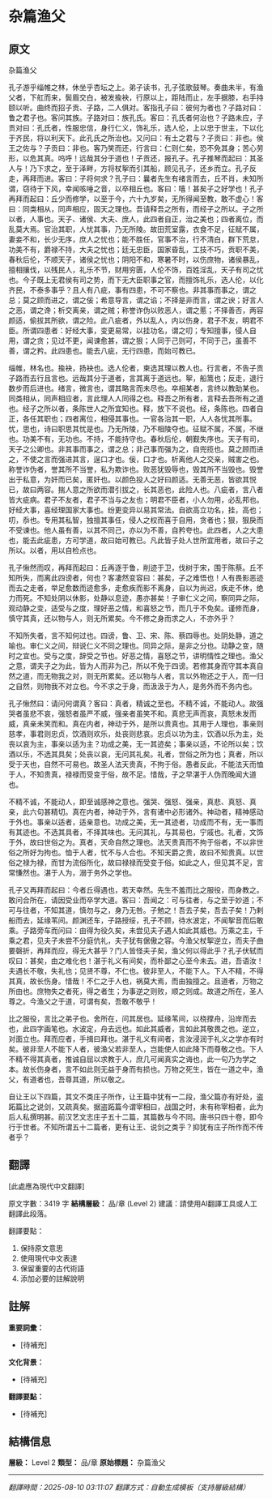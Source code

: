 # 杂篇渔父

## 原文

杂篇渔父

孔子游乎缁帷之林，休坐乎杏坛之上。弟子读书，孔子弦歌鼓琴。奏曲未半，有渔父者，下舡而来，鬓眉交白，被发揄袂，行原以上，距陆而止，左手据膝，右手持颐以听。曲终而招子贡、子路，二人俱对。客指孔子曰：彼何为者也？子路对曰：鲁之君子也。客问其族。子路对曰：族孔氏。客曰：孔氏者何治也？子路未应，子贡对曰：孔氏者，性服忠信，身行仁义，饰礼乐，选人伦，上以忠于世主，下以化于齐民，将以利天下。此孔氏之所治也。又问曰：有土之君与？子贡曰：非也。侯王之佐与？子贡曰：非也。客乃笑而还，行言曰：仁则仁矣，恐不免其身；苦心劳形，以危其真。呜呼！远哉其分于道也！子贡还，报孔子。孔子推琴而起曰：其圣人与！乃下求之，至于泽畔，方将杖挐而引其船，顾见孔子，还乡而立。孔子反走，再拜而进。客曰：子将何求？孔子曰：曩者先生有绪言而去，丘不肖，未知所谓，窃待于下风，幸闻咳唾之音，以卒相丘也。客曰：嘻！甚矣子之好学也！孔子再拜而起曰：丘少而修学，以至于今，六十九岁矣，无所得闻至教，敢不虚心！客曰：同类相从，同声相应，固天之理也。吾请释吾之所有，而经子之所以。子之所以者，人事也。天子、诸侯、大夫、庶人，此四者自正，治之美也；四者离位，而乱莫大焉。官治其职，人忧其事，乃无所陵。故田荒室露，衣食不足，征赋不属，妻妾不和，长少无序，庶人之忧也；能不胜任，官事不治，行不清白，群下荒怠，功美不有，爵禄不持，大夫之忧也；廷无忠臣，国家昏乱，工技不巧，贡职不美，春秋后伦，不顺天子，诸侯之忧也；阴阳不和，寒暑不时，以伤庶物，诸侯暴乱，擅相攘伐，以残民人，礼乐不节，财用穷匮，人伦不饰，百姓淫乱，天子有司之忧也。今子既上无君侯有司之势，而下无大臣职事之官，而擅饰礼乐，选人伦，以化齐民，不泰多事乎？且人有八疵，事有四患，不可不察也。非其事而事之，谓之总；莫之顾而进之，谓之佞；希意导言，谓之谄；不择是非而言，谓之谀；好言人之恶，谓之谗；析交离亲，谓之贼；称誉诈伪以败恶人，谓之慝；不择善否，两容颜适，偷拔其所欲，谓之险。此八疵者，外以乱人，内以伤身，君子不友，明君不臣。所谓四患者：好经大事，变更易常，以挂功名，谓之叨；专知擅事，侵人自用，谓之贪；见过不更，闻谏愈甚，谓之狠；人同于己则可，不同于己，虽善不善，谓之矜。此四患也。能去八疵，无行四患，而始可教已。

缁帷，林名也。揄袂，扬袂也。选人伦者，柬选其理以教人也。行言者，不告子贡子路而去行且言也。远哉其分于道者，言其离于道远也。挐，船篙也；反走，退行数步而后进也。绪言，微言也，谓其略言而未尽也。卒相某者，言终以教助某也。同类相从，同声相应者，言此理人人同得之也。释吾之所有者，言释去吾所有之道也。经子之所以者，条陈世人之所宜知也。释，放下不说也。经，条陈也。四者自正，各任其职也；四者离位，相侵其事也。一官各治其一职，人人各忧其所事。忧，思也，诗曰职思其忧是也。乃无所陵，乃不相陵夺也。征赋不属，不属，不继也。功美不有，无功也。不持，不能持守也。春秋后伦，朝觐失序也。天子有司，天子之公卿也。非其事而事之，谓之总；非己事而强为之，自兜揽也。莫之顾而进之，不使之言而强进其言，逞口才也。佞，口才也。析离他人之交亲，贼害之也。称誉诈伪者，誉其所不当誉，私为欺诈也。败恶犹毁辱也，毁其所不当毁也。毁誉出于私意，为奸而已矣，匿奸也。以颜色投人之好曰颜适。无善无恶，皆欲其悦已，故曰两容。揣人意之所欲而潜引拔之，长其恶也，此险人也。八疵者，言八者皆大疵病。君子不友者，君子不当与之友也；明君不臣者，小人勿用，必乱邦也。好经大事，喜经理国家大事也。纷更变异以易其常法。自欲高立功名，挂，高也；叨，忝也。专用其私智，独擅其事任，侵人之权而喜于自用，贪者也；狠，狠戾而不受谏也。他人虽有善，以其不同己，亦以为不善，自矜夸也。此四者，人之大患也，能去此疵患，方可学道，故曰始可教已。凡此皆子处人世所宜用者，故曰子之所以。以者，用以自检点也。

孔子愀然而叹，再拜而起曰：丘再逐于鲁，削迹于卫，伐树于宋，围于陈蔡。丘不知所失，而离此四谤者，何也？客凄然变容曰：甚矣，子之难悟也！人有畏影恶迹而去之走者，举足愈数而迹愈多，走愈疾而影不离身，自以为尚迟，疾走不休，绝力而死。不知处阴以休影，处静以息迹，愚亦甚矣！子审仁义之间，察同异之际，观动静之变，适受与之度，理好恶之情，和喜怒之节，而几于不免矣。谨修而身，慎守其真，还以物与人，则无所累矣。今不修之身而求之人，不亦外乎？

不知所失者，言不知何过也。四谤，鲁、卫、宋、陈、蔡四辱也。处阴处静，道之喻也。审仁义之间，辩说仁义不同之理也。同异之际，是非之分也。动静之变，随时之宜也。受与之度，辞受之节也。好恶之情，喜怒之节，讲明情性之理也。渔父之意，谓夫子之为此，皆为人而非为己，所以不免于四谤。若修其身而守其本真自然之道，而无物我之对，则无所累矣。还以物与人者，言以外物还之于人，而一归之自然，则物我不对立也。今不求之于身，而汲汲于为人，是务外而不务内也。

孔子愀然曰：请问何谓真？客曰：真者，精诚之至也。不精不诚，不能动人。故强哭者虽悲不哀，强怒者虽严不威，强亲者虽笑不和。真悲无声而哀，真怒未发而威，真亲未笑而和。真在内者，神动于外，是所以贵真也。其用于人理也，事亲则慈孝，事君则忠贞，饮酒则欢乐，处丧则悲哀。忠贞以功为主，饮酒以乐为主，处丧以哀为主，事亲以适为主？功成之美，无一其迹矣；事亲以适，不论所以矣；饮酒以乐，不选其具矣；处丧以哀，无问其礼矣。礼者，世俗之所为也；真者，所以受于天也，自然不可易也。故圣人法天贵真，不拘于俗。愚者反此，不能法天而恤于人，不知贵真，禄禄而受变于俗，故不足。惜哉，子之早湛于人伪而晚闻大道也。

不精不诚，不能动人，即至诚感神之意也。强哭、强怒、强亲，真悲、真怒、真亲，此六句甚精切。真在内者，神动于外，言有诸中必形诸外。神动者，精神感动于外也。事亲以适者，适亲意也。功成之美，无一其迹者，功成而不有，无一事而有其迹也。不选其具者，不择其味也。无问其礼，与其易也，宁戚也。礼者，文饰于外，故曰世俗之为。真者，天命自然之理也。法天贵真而不拘于俗者，不以非世俗之所好为拘也。恤于人者，忧不与人合也。不知天爵之贵，故曰不知贵真。以世俗之禄为禄，而甘为流俗所化，故曰禄禄而受变于俗。如此之人，但见其不足，言常慊然也。湛于人为，溺于务外之学也。

孔子又再拜而起曰：今者丘得遇也，若天幸然。先生不羞而比之服役，而身教之。敢问合所在，请因受业而卒学大道。客曰：吾闻之：可与往者，与之至于妙道；不可与往者，不知其道，慎勿与之，身乃无咎。子勉之！吾去子矣，吾去子矣！乃剌船而去，延缘苇间。颜渊还车，子路授绥，孔子不顾，待水波定，不闻挐音而后敢乘。子路旁车而问曰：由得为役久矣，未尝见夫子遇人如此其威也。万乘之主，千乘之君，见夫子未尝不分庭伉礼，夫子犹有倨傲之容。今渔父杖挐逆立，而夫子曲要磬折，再拜而应，得无大甚乎？门人皆怪夫子矣，渔父何以得此乎？孔子伏轼而叹曰：甚矣，由之难化也！湛于礼义有间矣，而朴鄙之心至今未去。进，吾语汝！夫遇长不敬，失礼也；见贤不尊，不仁也。彼非至人，不能下人。下人不精，不得其真，故长伤身。惜哉！不仁之于人也，祸莫大焉，而由独擅之。且道者，万物之所由也。庶物失之者死，得之者生；为事逆之则败，顺之则成。故道之所在，圣人尊之。今渔父之于道，可谓有矣，吾敢不敬乎！

比之服役，言比之弟子也。舍所在，问其居也。延缘苇间，以桡撑舟，沿岸而去也，此四字画笔也。水波定，舟去远也。如此其威者，言如此其敬畏之也。逆立，对面立也。拜而应者，手揖曰拜也。湛于礼义有间者，言汝浸润于礼义之学亦有时矣。彼非至人不能下人者，彼渔父若非至人，岂能使人如此降下而尊敬之也。下人不精不得其真者，推诚自屈以求教于人，庶几可闻真实之诲也，此一句乃为学之本。故长伤身者，言不如此则无益于身而有损也。万物之死生，皆在一道之中，渔父，有道者也，吾尊其道，所以敬之。

自让王以下四篇，其文不类庄子所作，让王篇中犹有一二段，渔父篇亦有好处，盗跖篇比之说剑，又疏真矣。据盗跖篇今谓宰相曰，战国之时，未有称宰相者，此为后人私撰明甚。前汉艺文志庄子五十二篇，其篇数与今不同。唐书只四十卷，即今行于世者。不知所谓五十二篇者，更有让王、说剑之类乎？抑犹有庄子所作而不传者乎？

## 翻譯

[此處應為現代中文翻譯]

原文字數：3419 字
**結構層級：** 品/章 (Level 2)
建議：請使用AI翻譯工具或人工翻譯此段落。

翻譯要點：
1. 保持原文意思
2. 使用現代中文表達
3. 保留重要的古代術語
4. 添加必要的註解說明

## 註解

**重要詞彙：**
- [待補充]

**文化背景：**
- [待補充]

**翻譯要點：**
- [待補充]

## 結構信息

**層級：** Level 2
**類型：** 品/章
**原始標題：** 杂篇渔父

---
*翻譯時間：2025-08-10 03:11:07*
*翻譯方式：自動生成模板（支持層級結構）*
